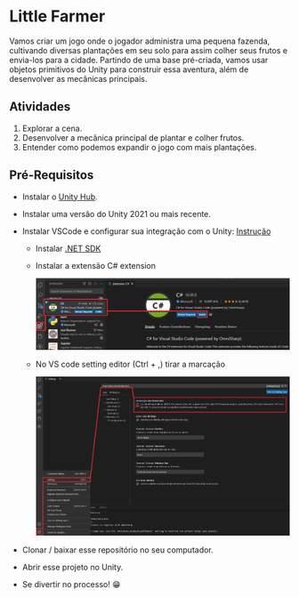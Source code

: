 # Little Farmer

Vamos criar um jogo onde o jogador administra uma pequena fazenda, cultivando diversas plantações em seu solo para assim colher seus frutos e envia-los para a cidade. Partindo de uma base pré-criada, vamos usar objetos primitivos do Unity para construir essa aventura, além de desenvolver as mecânicas principais.

## Atividades

1. Explorar a cena.
2. Desenvolver a mecânica principal de plantar e colher frutos.
3. Entender como podemos expandir o jogo com mais plantações.

## Pré-Requisitos

- Instalar o [Unity Hub](https://unity3d.com/get-unity/download).
- Instalar uma versão do Unity 2021 ou mais recente.
- Instalar VSCode e configurar sua integração com o Unity: [Instrução](https://code.visualstudio.com/docs/other/unity)
    - Instalar [.NET SDK](https://dotnet.microsoft.com/en-us/download)
    - Instalar a extensão C# extension

        ![C# extension](.media/install%20.net%20sdk%20.png)

    - No VS code setting editor (Ctrl + ,) tirar a marcação

        ![Integração de IDE: VSCode](.media/VS%20code%20Setting.png)

- Clonar / baixar esse repositório no seu computador.
- Abrir esse projeto no Unity.
- Se divertir no processo! 😁

